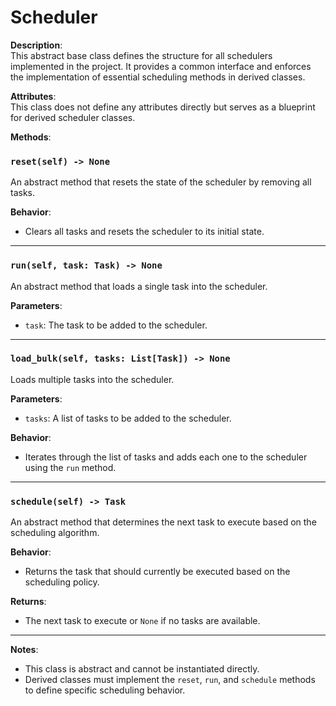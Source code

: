 # Scheduler

**Description**:  
This abstract base class defines the structure for all schedulers implemented in the project. It provides a common interface and enforces the implementation of essential scheduling methods in derived classes.

**Attributes**:  
This class does not define any attributes directly but serves as a blueprint for derived scheduler classes.

**Methods**:  

### `reset(self) -> None`  
An abstract method that resets the state of the scheduler by removing all tasks.  

**Behavior**:  
- Clears all tasks and resets the scheduler to its initial state.  

---

### `run(self, task: Task) -> None`  
An abstract method that loads a single task into the scheduler.  

**Parameters**:  
- `task`: The task to be added to the scheduler.  

---

### `load_bulk(self, tasks: List[Task]) -> None`  
Loads multiple tasks into the scheduler.  

**Parameters**:  
- `tasks`: A list of tasks to be added to the scheduler.  

**Behavior**:  
- Iterates through the list of tasks and adds each one to the scheduler using the `run` method.  

---

### `schedule(self) -> Task`  
An abstract method that determines the next task to execute based on the scheduling algorithm.  

**Behavior**:  
- Returns the task that should currently be executed based on the scheduling policy.  

**Returns**:  
- The next task to execute or `None` if no tasks are available.  

---

**Notes**:  
- This class is abstract and cannot be instantiated directly.  
- Derived classes must implement the `reset`, `run`, and `schedule` methods to define specific scheduling behavior.
